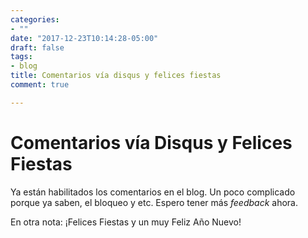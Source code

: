 ```yaml
---
categories:
- ""
date: "2017-12-23T10:14:28-05:00"
draft: false
tags:
- blog
title: Comentarios vía disqus y felices fiestas
comment: true

---
```


# Comentarios vía Disqus y Felices Fiestas

Ya están habilitados los comentarios en el blog. Un poco complicado porque ya
saben, el bloqueo y etc. Espero tener más *feedback* ahora.

En otra nota: ¡Felices Fiestas y un muy Feliz Año Nuevo!
